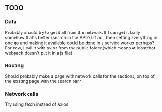 ## TODO

### Data

Probably should try to get it all from the network.
If I can get it lazily somehow that's better (search in the API??)
If not, then getting everything in one go and making it available could be done in a service worker perhaps?
For now, I call it with axios from the public folder (which means at least that webpack doesn't put it in a js file)

### Routing

Should probably make a page with network calls for the sections, on top of the existing page with the search bar?

### Network calls

Try using fetch instead of Axios
